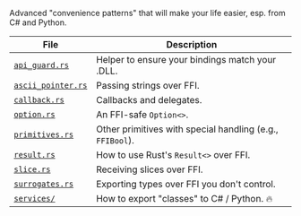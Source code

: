Advanced "convenience patterns" that will make your life easier, esp. from C# and Python.

| File                                   | Description                                               |
|----------------------------------------|-----------------------------------------------------------|
| [`api_guard.rs`](api_guard.rs)         | Helper to ensure your bindings match your .DLL.           |
| [`ascii_pointer.rs`](ascii_pointer.rs) | Passing strings over FFI.                                 |
| [`callback.rs`](callback.rs)           | Callbacks and delegates.                                  |
| [`option.rs`](option.rs)               | An FFI-safe `Option<>`.                                   |
| [`primitives.rs`](primitives.rs)       | Other primitives with special handling (e.g., `FFIBool`). |
| [`result.rs`](result.rs)               | How to use Rust's `Result<>` over FFI.                    |
| [`slice.rs`](slice.rs)                 | Receiving slices over FFI.                                |
| [`surrogates.rs`](surrogates.rs)       | Exporting types over FFI you don't control.               |
| [`services/`](services/`)              | How to export "classes" to C# / Python. 🔥                |
